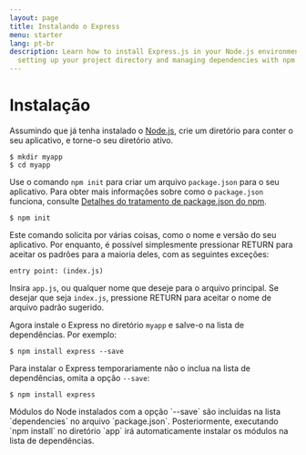 ```yaml
---
layout: page
title: Instalando o Express
menu: starter
lang: pt-br
description: Learn how to install Express.js in your Node.js environment, including
  setting up your project directory and managing dependencies with npm.
---
```


# Instalação

Assumindo que já tenha instalado o [Node.js](https://nodejs.org/), crie um diretório
para conter o seu aplicativo, e torne-o seu diretório ativo.

```console
$ mkdir myapp
$ cd myapp
```

Use o comando `npm init` para criar um arquivo `package.json` para o seu aplicativo.
Para obter mais informações sobre como o `package.json` funciona,
consulte [Detalhes do tratamento de package.json do npm](https://docs.npmjs.com/files/package.json).

```console
$ npm init
```

Este comando solicita por várias coisas, como o nome e versão do seu aplicativo.
Por enquanto, é possível simplesmente pressionar RETURN para aceitar
os padrões para a maioria deles, com as seguintes exceções:

```console
entry point: (index.js)
```

Insira `app.js`, ou qualquer nome que deseje
para o arquivo principal. Se desejar que seja `index.js`, pressione RETURN para aceitar o nome de
arquivo padrão sugerido.

Agora instale o Express no diretório `myapp`
e salve-o na lista de dependências. Por exemplo:

```console
$ npm install express --save
```

Para instalar o Express temporariamente não o inclua na lista
de dependências, omita a opção `--save`:

```console
$ npm install express
```

<div class="doc-box doc-info" markdown="1">
Módulos do Node instalados com a opção `--save`
são incluídas na lista `dependencies` no arquivo
`package.json`.
Posteriormente, executando `npm install` no diretório
`app` irá automaticamente instalar os módulos na
lista de dependências.
</div>

